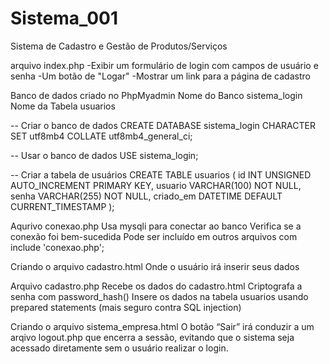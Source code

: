 # Sistema_001
Sistema de Cadastro e Gestão de Produtos/Serviços

arquivo index.php
-Exibir um formulário de login com campos de usuário e senha
-Um botão de "Logar"
-Mostrar um link para a página de cadastro

Banco de dados criado no PhpMyadmin
Nome do Banco sistema_login
Nome da Tabela usuarios

-- Criar o banco de dados
CREATE DATABASE sistema_login CHARACTER SET utf8mb4 COLLATE utf8mb4_general_ci;

-- Usar o banco de dados
USE sistema_login;

-- Criar a tabela de usuários
CREATE TABLE usuarios (
    id INT UNSIGNED AUTO_INCREMENT PRIMARY KEY,
    usuario VARCHAR(100) NOT NULL,
    senha VARCHAR(255) NOT NULL,
    criado_em DATETIME DEFAULT CURRENT_TIMESTAMP
);


Aqurivo conexao.php
Usa mysqli para conectar ao banco
Verifica se a conexão foi bem-sucedida
Pode ser incluído em outros arquivos com include 'conexao.php';

Criando o arquivo cadastro.html
Onde o usuário irá inserir seus dados

Arquivo cadastro.php
Recebe os dados do cadastro.html
Criptografa a senha com password_hash()
Insere os dados na tabela usuarios usando prepared statements (mais seguro contra SQL injection)

Criando o arquivo sistema_empresa.html
O botão “Sair” irá conduzir a um arqivo logout.php que encerra a sessão, evitando que o sistema seja acessado diretamente sem o usuário realizar o login.

